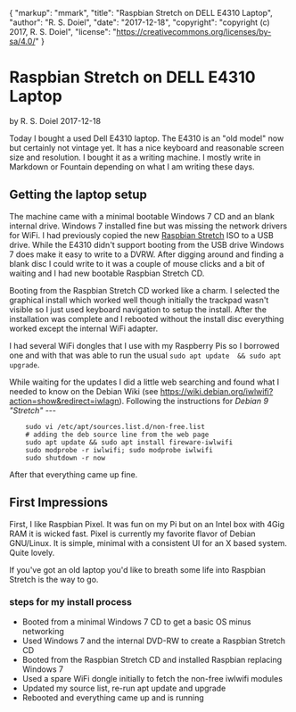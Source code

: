 {
    "markup": "mmark",
    "title": "Raspbian Stretch on DELL E4310 Laptop",
    "author": "R. S. Doiel",
    "date": "2017-12-18",
    "copyright": "copyright (c) 2017, R. S. Doiel",
    "license": "https://creativecommons.org/licenses/by-sa/4.0/"
}


# Raspbian Stretch on DELL E4310 Laptop

by R. S. Doiel 2017-12-18

Today I bought a used Dell E4310 laptop. The E4310 is an "old model" now
but certainly not vintage yet.  It has a nice keyboard and reasonable 
screen size and resolution. I bought it as a writing machine. I mostly
write in Markdown or Fountain depending on what I am writing these days.

## Getting the laptop setup

The machine came with a minimal bootable Windows 7 CD and an blank 
internal drive. Windows 7 installed fine but was missing the network 
drivers for WiFi.  I had previously copied the new [Raspbian Stretch](https://www.raspberrypi.org/blog/raspbian-stretch/) ISO to a USB drive. While
the E4310 didn't support booting from the USB drive Windows 7 does make
it easy to write to a DVRW. After digging around and finding a blank disc
I could write to it was a couple of mouse clicks and a bit of waiting 
and I had new bootable Raspbian Stretch CD.

Booting from the Raspbian Stretch CD worked like a charm. I selected 
the graphical install which worked well though initially the trackpad 
wasn't visible so I just used keyboard navigation to setup the install.
After the installation was complete and I rebooted without the install
disc everything worked except the internal WiFi adapter.

I had several WiFi dongles that I use with my Raspberry Pis so I 
borrowed one and with that was able to run the usual `sudo apt update 
&& sudo apt upgrade`.

While waiting for the updates I did a little web searching and found 
what I needed to know on the Debian Wiki (see
https://wiki.debian.org/iwlwifi?action=show&redirect=iwlagn).  Following
the instructions for *Debian 9 "Stretch"* ---

```shell
    sudo vi /etc/apt/sources.list.d/non-free.list 
    # adding the deb source line from the web page
    sudo apt update && sudo apt install fireware-iwlwifi
    sudo modprobe -r iwlwifi; sudo modprobe iwlwifi
    sudo shutdown -r now
```

After that everything came up fine.

## First Impressions

First, I like Raspbian Pixel. It was fun on my Pi but on an Intel box
with 4Gig RAM it is wicked fast.  Pixel is currently my favorite flavor 
of Debian GNU/Linux. It is simple, minimal with a consistent UI for 
an X based system. Quite lovely. 

If you've got an old laptop you'd like to breath some life into 
Raspbian Stretch is the way to go.


### steps for my install process

+ Booted from a minimal Windows 7 CD to get a basic OS minus networking
+ Used Windows 7 and the internal DVD-RW to create a Raspbian Stretch CD
+ Booted from the Raspbian Stretch CD and installed Raspbian replacing Windows 7
+ Used a spare WiFi dongle initially to fetch the non-free iwlwifi modules
+ Updated my source list, re-run apt update and upgrade
+ Rebooted and everything came up and is running

